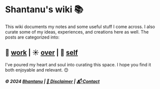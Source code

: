# Shantanu's wiki 📚

This wiki documents my notes and some useful stuff I come across. I also curate some of my
ideas, experiences, and creations here as well. The posts are categorized into:

## **🌱 [work](work) | ☀️ [over](over) | 🌺 [self](self)**

I've poured my heart and soul into curating this space. I hope you find it both enjoyable and relevant. 😊

##### **© 2024 [8hantanu](https://8hantanu.net) | [📜  Disclaimer](https://8hantanu.net/disclaimer) | [📬 Contact](mailto:hey@8hantanu.net?subject=Hey%20there!%20👋)**